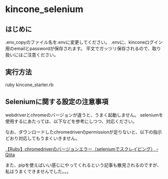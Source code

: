 # kincone_selenium

## はじめに

.env_copyのファイル名を.envに変更してください。
.envに、kinconeログイン用のemailとpasswordが保存されます。
平文でガッツリ保存されるので、取り扱いにはご注意ください。

## 実行方法

ruby kincone_starter.rb

## Seleniumに関する設定の注意事項

webdriverとchromeのバージョンが違うと、うまく起動しません。
seleniumを使用するにあたっては、以下などを参考にしつつ、対応ください。

なお、ダウンロードしたchromedriverのpermissionが足りないと、以下の指示どおり対応してもうまくいきません。

[【Ruby】chromedriverのバージョンエラー（seleniumでスクレイピング） \- Qiita](https://qiita.com/koki_73/items/5f15ecb41269da6cadb0)

また、pipを使えばいい感じにやってくれるという記事も散見されるのですが、私はうまくできませんでした。。。
